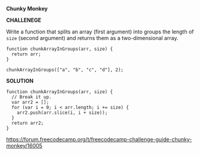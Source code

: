 **Chunky Monkey**

**CHALLENEGE**

Write a function that splits an array (first argument) into groups the length of `size` (second argument) and returns them as a two-dimensional array.


```
function chunkArrayInGroups(arr, size) {
  return arr;
}

chunkArrayInGroups(["a", "b", "c", "d"], 2);

```

**SOLUTION**

```
function chunkArrayInGroups(arr, size) {
  // Break it up.
  var arr2 = [];
  for (var i = 0; i < arr.length; i += size) {
    arr2.push(arr.slice(i, i + size));
  }
  return arr2;
}
```

https://forum.freecodecamp.org/t/freecodecamp-challenge-guide-chunky-monkey/16005
